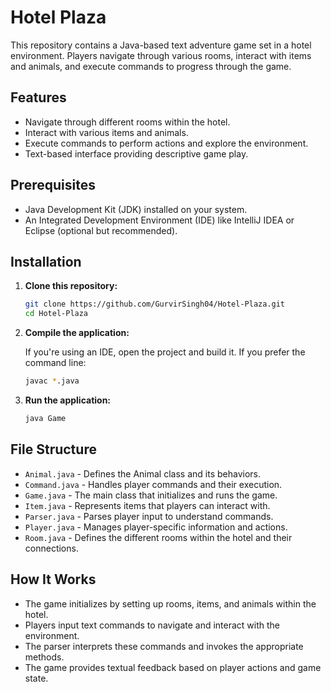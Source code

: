 # Hotel Plaza

This repository contains a Java-based text adventure game set in a hotel environment. Players navigate through various rooms, interact with items and animals, and execute commands to progress through the game.

## Features

- Navigate through different rooms within the hotel.
- Interact with various items and animals.
- Execute commands to perform actions and explore the environment.
- Text-based interface providing descriptive game play.

## Prerequisites

- Java Development Kit (JDK) installed on your system.
- An Integrated Development Environment (IDE) like IntelliJ IDEA or Eclipse (optional but recommended).

## Installation

1. **Clone this repository:**

   ```bash
   git clone https://github.com/GurvirSingh04/Hotel-Plaza.git
   cd Hotel-Plaza
   ```

2. **Compile the application:**

   If you're using an IDE, open the project and build it. If you prefer the command line:

   ```bash
   javac *.java
   ```

3. **Run the application:**

   ```bash
   java Game
   ```

## File Structure

- `Animal.java` - Defines the Animal class and its behaviors.
- `Command.java` - Handles player commands and their execution.
- `Game.java` - The main class that initializes and runs the game.
- `Item.java` - Represents items that players can interact with.
- `Parser.java` - Parses player input to understand commands.
- `Player.java` - Manages player-specific information and actions.
- `Room.java` - Defines the different rooms within the hotel and their connections.

## How It Works

- The game initializes by setting up rooms, items, and animals within the hotel.
- Players input text commands to navigate and interact with the environment.
- The parser interprets these commands and invokes the appropriate methods.
- The game provides textual feedback based on player actions and game state.
